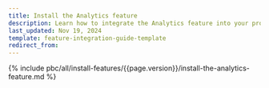 ```yaml
---
title: Install the Analytics feature
description: Learn how to integrate the Analytics feature into your project
last_updated: Nov 19, 2024
template: feature-integration-guide-template
redirect_from:
---
```


{% include pbc/all/install-features/{{page.version}}/install-the-analytics-feature.md %} <!-- To edit, see /_includes/pbc/all/install-features/202410.0/install-the-analytics-feature.md -->
